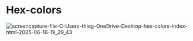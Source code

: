 # Hex-colors

![screencapture-file-C-Users-thiag-OneDrive-Desktop-hex-colors-index-html-2025-06-16-19_29_43](https://github.com/user-attachments/assets/3d87f85f-73d5-40cf-b076-3c8a01a210f6)
